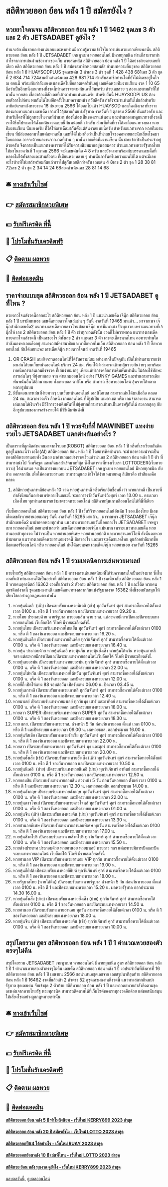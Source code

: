 # สถิติหวยออก ย้อน หลัง 1 ปี สมัครยังไง ?
## หวยยาใจคนจน สถิติหวยออก ย้อน หลัง 1 ปี 1462 ชุดเลข 3 ตัว และ 2 ตัว JETSADABET ดูยังไง ?
ท่านจะต้องชื่นชอบอย่างแน่นอนและหากท่านมีความรู้ความเข้าใจในการเล่นหวยมากเพียงพอนั้น สถิติหวยออก ย้อน หลัง 1 ปี JETSADABET เจษฎาเบท หวยออนไลน์ มีหวยทุกชนิด ท่านก็สามารถทำกำไรจากการเล่นผ่านช่องทางของเว็บ หวยสดพลัส สถิติหวยออก ย้อน หลัง 1 ปี ได้อย่างง่ายดายเลยทีเดียว คลิก สถิติหวยออก ย้อน หลัง 1 ปี สมัครสมาชิกหวยสดพลัส
อ่านบทความอื่นๆของ สถิติหวยออก ย้อน หลัง 1 ปี HUAYSODPLUS
ชุดเลขเด่น 3 ตัวเลข 3 ตัว ชุดที่ 1 428 438 681เลข 3 ตัว ชุดที่ 2 634 714 724สามตัวเด่นเน้นเลข 428 681 714
สำหรับสมาชิกท่านใดที่ยังไม่มีเลขอยู่ในใจ ณ ตอนนี้ พร้อมกับกำลังมองหาเลขเด็ดไปซื้อลอตเตอรี่กันอยู่ เลขเด็ดหวยทีมงานเซียน งวด 1 10 65 ถือว่าเป็นอีกหนึ่งแนวทางที่งวดนี้ท่านควรจะตามกันเอาไว้นะครับ ด้วยเลขสวย ๆ สองและสามตัวที่ให้มานั้น หวยสด เชื่อว่าต้องมีสักเลขที่เข้าตาท่านแน่นอนครับ สำหรับวันนี้ HUAYSODPLUS ต้องขอตัวลาไปก่อน พบกันได้ใหม่อีกครั้งในบทความหน้า สวัสดีครับ
กำลังจะผ่านพ้นกันไปแล้วสำหรับอาทิตย์แรกหลังหวยงวด 16 กันยายน 2566 ได้ออกไปแล้ว HUAYSOD และก็คงถึงเวลาที่เราจะต้องมองหาแนวทางเลขเด็ด เอามาไว้ลุ้สลากกินแบ่งรัฐบาล งวดวันที่ 1 ตุลาคม 2566 กันแล้วครับ และสำหรับใครที่ไม่ถูกหวยในงวดที่ผ่านมา ท่องนี้ต้องเป็นของเราแน่นอน และท่านลองมาดูแนวทางที่งวดนี้ เราได้รีบไปหามาให้ตั้งแต่ต้นงวดแบบนี้กันหน่อยดีกว่าครับ ส่วนทีเด็ดที่เราได้มาคือแนวทางของ หวยทีมงานเซียน นั่นเองครับ ที่ได้ให้เลขเด็ดมากันตั้งแต่ต้นงวดแบบนี้ครับ
สำหรับแนวทางจาก หวยทีมงานเซียน ที่ปล่อยออกมาในแต่ละงวดนั้น เลขที่ได้ให้มาถือว่าเป็นที่น่าสนใจขอคอหวยและนักเสี่ยงโชคมาโดยตลอด อาจจะด้วยผลงานจากงวดที่ผ่าน ๆ มานั้น เลขเด็ดทีมงานเซียน นั้นชอบเข้าเป้าเป็นประจำอยู่ด้วยครับ จึงกลายเป็นแนวทางพารวยที่ได้รับความนิยมมากอยู่พอสมควร ส่วนแนวทางหวยรัฐบาลไทยให้มาในงวดวันที่ 1 ตุลาคม 2566 จะมีเลขเด่นคือ 4 8 ครับ และยังคงมาพร้อมกับบรรดาเลขเด็ดที่พลาดไม่ได้ทั้งสองและสามตัวตรง ที่เซียนหวยหลาย ๆ ท่านนั้นการันตรีเลยว่าแม่นใช้ได้ แต่จะมีเลขอะไรบ้างที่ให้มาถ้าพร้อมกันแล้วเราไปดูกันเลยดีกว่าครับ
เลขเด่น 4 8เลข 2 ตัว ชุด 1 28 38 81 72เลข 2 ตัว ชุด 2 34 14 24 68สองตัวเน้นเลข 28 81 14 68

## 🛎 [ทางเข้าเว็บไซต์](https://bit.ly/3BG5bNw)
## 👉 [สมัครสมาชิกหวยพิเศษ](https://bit.ly/3BG5bNw)
## 💵 [รับฟรีเครดิต ที่นี้](https://bit.ly/3C3mvgS)
## 👑 [โปรโมชั่นรับเครดิตฟรี](https://bit.ly/3C3mvgS)
## 📋 [ติดตาม ผลหวย](https://bit.ly/3C3mvgS)
## 📱 [ติดต่อแอดมิน](https://bit.ly/3C3mvgS)

## ราคาจ่ายแบบชุด สถิติหวยออก ย้อน หลัง 1 ปี JETSADABET ดูที่ไหน ?
หวยดาวโจนส์งวดนี้ออกอะไร สถิติหวยออก ย้อน หลัง 1 ปี แนะนำเลขเด็ด เจ๊นุ๊ก สถิติหวยออก ย้อน หลัง 1 ปี บารมีมหาเฮง เลขเด็ดหวยดาวโจนส์แม่น ๆ วันนี้ งวดวันที่ 19465 มาแล้ว… มาจากเพจ เจ๊นุ๊กสำนักเลขเด็ด2 แนวทางเลขเด็ดหวยดาวโจนส์ของเจ๊นุ๊ก บารมีมหาเฮง ปังทุกงวด เพราะแนวทางที่เจ้นุ๊กให้ เลข 2 สถิติหวยออก ย้อน หลัง 1 ปี ตัว เข้าทุกงวดดังนั้น งวดนี้ไม่ควรพลาด แนวทางเลขเด็ดหวยดาวโจนส์งวดนี้ เป็นเลขอะไร มีทั้งเลข 2 ตัว และเลข 3 ตัว เลขจะเด็ดขนาดไหน คอหวยท่านใดกำลังมองหาเลขเด็ดอยู่ สามารถสมัครสมาชิกและหาซื้อหวยในเว็บ สถิติหวยออก ย้อน หลัง 1 ปี ซื้อหวยออนไลน์ กันได้เลยนะคะ
เลขเด็ดเจ๊นุ๊ก หวยดาวโจนส์ งวดวันที่ 19465
1. OR CRASH เกมยิงจรวดออนไลน์ที่ได้รับความนิยมอย่างมากในปัจจุบัน เปืดให้ท่านสามารถเข้ามาเล่นได้บนเว็บพนันออนไลน์ บริการ 24 ชม. เรียกได้ว่าสามารถเข้ามาลุ้นรวยกันง่ายๆ มาพร้อมเทคนิคการเล่นเกมยิงจรวด ที่เล่นง่ายมากๆ เพียงแค่ทำการคลิกการเดิมพันเท่านั้น ไม่ต้องใช้ทักษะการเล่นใดๆ ที่ยุ่งยากเลย จาก ค่ายเกมออนไลน์ อย่าง FUNKY GAMES และท่านสามารถเดิมพันพนันอื่นได้อีกมากมาย ทั้งแทงบอล คาสิโน หรือ สามารถ ซื้อหวยออนไลน์ ลุ้นรวยได้หลากหลายรูปแบบ
2. มีขั้นตอนการเล่นที่ง่ายมากๆ บนเว็บพนันออนไลน์ เอสบีโอเบส สามารถเล่นได้บนมือถือ ตลอด 24 ชม. สะดวกรวดเร็ว อีกหนึ่ง เกมออนไลน์ ที่มีรูปเป็น เกมอาเขต หรือ เกมจำลองยาน สามารถเล่นเกมได้เงินจริง มีวิธีการวางเดิมพันที่ไม่ยุ่งยากก็สามารถเข้ามาเป็นเศรษฐีกันได้ สะดวกสุดๆ กับ อีกรูปแบบของการสร้างรายได้ มีวิธีเดิมพันดังนี้

## สถิติหวยออก ย้อน หลัง 1 ปี หวยจับกี่ที่ MAWINBET แทงง่าย รวยไว JETSADABET แตกต่างกันอย่างไร ?
เป็นตารางที่ถูกคิดคำนวณมาจากโรบอท(ROBOT) สถิติหวยออก ย้อน หลัง 1 ปี หรือที่เราเรียกกันติดหูอยู่ในขณะนี้ว่า เอไอ(AI) สถิติหวยออก ย้อน หลัง 1 ปี โดยการคิดคำนวณ จะนำเอาความน่าจะเป็นของสถิติหวยฮานอยทั้ง 3นอย มาคำนวณอย่างรวดเร็วแล้วนำเลข 2 สถิติหวยออก ย้อน หลัง 1 ปี ตัว ที่สามารถนำไป วิ่งหรือรูด และเกิดผลสำเร้จมากที่สุด ซึ่งในตารางที่ทางเว็บเรา LOTTODEER(เว็บหวยกวาง) ได้นำเสนอ จะเป็นตารางแยกบน JETSADABET เจษฎาเบท หวยออนไลน์ มีหวยทุกชนิด กับ ล่าง ออกจากกัน เพื่อให้คอหวยฮานอย สามารถดูและเข้าใจได้ง่าย
หมายเหตุ สีเขียวคือ เข้าสีแดงคือ พลาด
1. สถิติหวยหุ้นเกาหลีย้อนหลัง 10 งวด หวยหุ้นเกาหลี หรือเรียกอีกชื่อหนึ่งว่า หวยเกาหลี เป็นหวยที่กำลังนิยมกันอย่างแพร่หลายในขณะนี้ จะออกรางวัลวันจันทร์ถึงศุกร์ เวลา 13.00 น. ตามเวลาเมืองไทย ทุกท่านสามารถเข้ามาตรวจหวยออนไลน์ สถิติหวยหุ้นเกาหลีออนไลน์ได้ที่นี่ที่เดียว

เว็บซื้อหวยออนไลน์ สถิติหวยออก ย้อน หลัง 1 ปี เว็บรีวิวหวยออนไลน์อันดับ 1 ของเมืองไทย มีเลขเด็ดเลขดังหวยฮานอยแม่นๆ วันนี้ งวดวันที่ 15265 มาแล้ว… มาจากเพจ JETSADABET เจ๊นุ๊กสำนักเลขเด็ด2 มาฝากคอหวยทุกท่าน แนวทางหวยฮานอยวันนี้ออกอะไร JETSADABET เจษฎาเบท หวยออนไลน์ ขอแนะนำเลยว่า เลขเด็ดหวยฮานอยเจ้นุ๊ก แม่นมาก เพราะแนวทางเลขเด็ด หวยฮานอยเข้าทุกงวด ไม่ว่าจะเป็น หวยฮานอยพิเศษ หวยฮานอยปกติ และหวยฮานอยวีไอพี ดังนั้นคอหวยห้ามพลาด แนวทางเลขเด็ดหวยฮานอยงวดนี้ มีเลขอะไร และเลขจะเด็ดขนาดไหน ดูแล้วอย่าลืมหาซื้อ ล็อตเตอร์รี่ออนไลน์ หรือ หวยออนไลน์ กันได้เลยนะคะ
เลขเด็ดเจ๊นุ๊ก หวยฮานอย งวดวันที่ 15265

## สถิติหวยออก ย้อน หลัง 1 ปี รวมเทคนิคการเล่นหวยมาเลย์
หวยไทยรัฐ สถิติหวยออก ย้อน หลัง 1 ปี ตารางเลขเด่นยอดนิยมที่ได้รับความสนใจเป็นอย่างมาก ซึ่งในงวดที่แล้วทำผลงานได้เป็นอย่างดี สถิติหวยออก ย้อน หลัง 1 ปี เช่นเดียวกับ สถิติหวยออก ย้อน หลัง 1 ปี หวยคนอุตรดิตถ์ 16362 งวดที่แล้วเข้า 2 ตัวตรง สถิติหวยออก ย้อน หลัง 1 ปี และโต๊ด หวยคนอุตรดิตถ์งวดนี้ ชุดเลขผลงานดี เลขเด็ดแนวทางสลากกินแบ่งรัฐบาลงวด 16362 ทั้งนี้ขอสนับสนุนให้เสี่ยงโชคอย่างถูกกฎหมายเท่านั้น
1. หวยหุ้นนิเคอิ  (เช้า) เปิดระบบรับแทงหวยนิเคอิ (เช้า) ทุกวันจันทร์ ศุกร์ สามารถซื้อหวยได้ตั้งแต่เวลา 0100 น. หรือ ตี 1 ของวันหวยออก และปิดระบบแทงหวยเวลา 09.20 น.
2. หวยไทย ประกอบด้วย หวยรัฐบาล หวยออมสิน หวย ธกส. แต่ละหวยมีการเปิดและปิดระบบแทงหวยออนไลน์ เว็บล็อตโต้ วีไอพี มีรายละเอียดดังนี้
3. หวยหุ้นไทย เปิดระบบรับแทงหวยไทยเย็น ทุกวันจันทร์ ศุกร์ สามารถซื้อหวยได้ตั้งแต่เวลา 0100 น. หรือ ตี 1 ของวันหวยออก และปิดระบบแทงหวยเวลา 16.20 น.
4. หวยหุ้นอินเดีย เปิดระบบรับแทงหวยอินเดีย ทุกวันจันทร์ ศุกร์ สามารถซื้อหวยได้ตั้งแต่เวลา 0100 น. หรือ ตี 1 ของวันหวยออก และปิดระบบแทงหวยเวลา 16.40 น.
5. หวยหุ้น ประกอบด้วย หวยหุ้นนิเคอิ หวยหุ้นจีน หวยหุ้นฮั่งเส็ง หวยหุ้นไต้หวัน หวยหุ้นเกาหลี ฯลฯ แต่ละหวยมีการเปิดและปิดระบบแทงหวยออนไลน์เว็บล็อตโต้ วีไอพี มีรายละเอียดดังนี้
6. หวยหุ้นเยอรมัน เปิดระบบรับแทงหวยเยอรมัน ทุกวันจันทร์ ศุกร์ สามารถซื้อหวยได้ตั้งแต่เวลา 0100 น. หรือ ตี 1 ของวันหวยออก และปิดระบบแทงหวยเวลา 22.00 น.
7. หวยหุ้นไต้หวัน เปิดระบบรับแทงหวยไต้หวัน ทุกวันจันทร์ ศุกร์ สามารถซื้อหวยได้ตั้งแต่เวลา 0100 น. หรือ ตี 1 ของวันหวยออก และปิดระบบแทงหวยเวลา 12.00 น.
8. หวยยี่กี่ เปิดให้แทง 88 รอบต่อวัน เปิดรับแทง 06.00 น. ปิดเวลา 03.45 น.
9. หวยหุ้นเกาหลี เปิดระบบรับแทงหวยเกาหลี ทุกวันจันทร์ ศุกร์ สามารถซื้อหวยได้ตั้งแต่เวลา 0100 น. หรือ ตี 1 ของวันหวยออก และปิดระบบแทงหวยเวลา 12.40 น.
10. หวยมาเลย์ เปิดระบบรับแทงหวยมาเลย์ ทุกวันพุธ เสาร์ และอาทิตย์ สามารถซื้อหวยได้ตั้งแต่เวลา 0100 น. หรือ ตี 1 ของวันหวยออก และปิดระบบแทงหวยเวลา 18.00 น.
11. หวยลาว SUPER เปิดระบบรับแทงหวยลาว SUPER ทุกวัน สามารถซื้อหวยได้ตั้งแต่เวลา 0100 น. หรือ ตี 1 ของวันหวยออก และปิดระบบแทงหวยเวลา 18.30 น.
12. หวย ธกส. เปิดระบบรับแทงหวยธกส. ล่วงหน้า 5 วัน ก่อนวันหวยออก ตั้งแต่ เวลา 0100 น. หรือ ตี 1 และปิดระบบแทงหวยเวลา 09.00 น. ผลหวยธกส. ออกประมาณ 16.00 น.
13. หวยหุ้นรัสเซีย เปิดระบบรับแทงหวยรัสเซีย ทุกวันจันทร์ ศุกร์ สามารถซื้อหวยได้ตั้งแต่เวลา 0100 น. หรือ ตี 1 ของวันหวยออก และปิดระบบแทงหวยเวลา 22.00 น.
14. หวยลาว เปิดระบบรับแทงหวยลาว ทุกวันจันทร์ พุธ และศุกร์ สามารถซื้อหวยได้ตั้งแต่เวลา 0100 น. หรือ ตี 1 ของวันหวยออก และปิดระบบแทงหวยเวลา 20.00 น.
15. หวยหุ้นฮั่งเส็ง (เช้า) เปิดระบบรับแทงหวยฮั่งเส็ง (เช้า) ทุกวันจันทร์ ศุกร์ สามารถซื้อหวยได้ตั้งแต่เวลา 0100 น. หรือ ตี 1 ของวันหวยออก และปิดระบบแทงหวยเวลา 10.50 น.
16. หวยหุ้นนิเคอิ  (บ่าย) เปิดระบบรับแทงหวยนิเคอิ (บ่าย) ทุกวันจันทร์ อาทิตย์ สามารถซื้อหวยได้ตั้งแต่เวลา 0100 น. หรือ ตี 1 ของวันหวยออก และปิดระบบแทงหวยเวลา 12.50 น.
17. หวยออมสิน เปิดระบบรับแทงหวยออมสิน ล่วงหน้า 5 วัน ก่อนวันหวยออก ตั้งแต่ เวลา 0100 น. หรือ ตี 1 และปิดระบบแทงหวยเวลา 12.30 น. ผลหวยออมสิน ออกประมาณ 14.00 น.
18. หวยหุ้นอังกฤษ เปิดระบบรับแทงหวยอังกฤษ ทุกวันจันทร์ ศุกร์ สามารถซื้อหวยได้ตั้งแต่เวลา 0100 น. หรือ ตี 1 ของวันหวยออก และปิดระบบแทงหวยเวลา 22.00 น.
19. หวยหุ้นดาวโจนส์ เปิดระบบรับแทงหวยดาวโจนส์ ทุกวันจันทร์ ศุกร์ สามารถซื้อหวยได้ตั้งแต่เวลา 0100 น. หรือ ตี 1 ของวันหวยออก และปิดระบบแทงหวยเวลา 01.00 น.
20. หวยหุ้นจีน (เช้า) เปิดระบบรับแทงหวยจีน (บ่าย) ทุกวันจันทร์ ศุกร์ สามารถซื้อหวยได้ตั้งแต่เวลา 0100 น. หรือ ตี 1 ของวันหวยออก และปิดระบบแทงหวยเวลา 13.30 น.
21. หวยฮานอยพิเศษ เปิดระบบรับแทงหวยฮานอยพิเศษ ทุกวัน สามารถซื้อหวยได้ตั้งแต่เวลา 0100 น. หรือ ตี 1 ของวันหวยออก และปิดระบบแทงหวยเวลา 17.00 น.
22. หวยหุ้นสิงคโปร์ เปิดระบบรับแทงหวยสิงคโปร์ ทุกวันจันทร์ ศุกร์ สามารถซื้อหวยได้ตั้งแต่เวลา 0100 น. หรือ ตี 1 ของวันหวยออก และปิดระบบแทงหวยเวลา 15.50 น.
23. หวยต่างประเทศ ประกอบด้วย หวยฮานอย หวยมาเลย์ หวยลาว ฯลฯ แต่ละหวยมีการเปิดและปิดระบบแทงหวยออนไลน์ เว็บล็อตโต้ วีไอพี มีรายละเอียดดังนี้
24. หวยฮานอย VIP เปิดระบบรับแทงหวยฮานอย VIP ทุกวัน สามารถซื้อหวยได้ตั้งแต่เวลา 0100 น. หรือ ตี 1 ของวันหวยออก และปิดระบบแทงหวยเวลา 19.00 น.
25. หวยหุ้นอียิปต์ เปิดระบบรับแทงหวยอียิปต์ ทุกวันจันทร์ ศุกร์ สามารถซื้อหวยได้ตั้งแต่เวลา 0100 น. หรือ ตี 1 ของวันหวยออก และปิดระบบแทงหวยเวลา 18.00 น.
26. หวยรัฐบาลไทย (หวยใต้ดิน) เปิดระบบรับแทงหวยรัฐบาล ล่วงหน้า 5 วัน ก่อนวันหวยออก ตั้งแต่ เวลา 0100 น. หรือ ตี 1 และปิดระบบแทงหวยเวลา 15.20 น. ผลหวยรัฐบาล ออกประมาณ 14.30 16.00 น.
27. หวยหุ้นฮั่งเส็ง (บ่าย) เปิดระบบรับแทงหวยฮั่งเส็ง (บ่าย) ทุกวันจันทร์ ศุกร์ สามารถซื้อหวยได้ตั้งแต่เวลา 0100 น. หรือ ตี 1 ของวันหวยออก และปิดระบบแทงหวยเวลา 14.50 น.
28. หวยฮานอย เปิดระบบรับแทงหวยฮานอย ทุกวัน สามารถซื้อหวยได้ตั้งแต่เวลา 0100 น. หรือ ตี 1 ของวันหวยออก และปิดระบบแทงหวยเวลา 18.00 น.
29. หวยหุ้นจีน (เช้า) เปิดระบบรับแทงหวยจีน (เช้า) ทุกวันจันทร์ ศุกร์ สามารถซื้อหวยได้ตั้งแต่เวลา 0100 น. หรือ ตี 1 ของวันหวยออก และปิดระบบแทงหวยเวลา 10.00 น.

## สรุปโดยรวม สูตร สถิติหวยออก ย้อน หลัง 1 ปี 1 คำนวณหวยสองตัวตรงๆไม่คืน
สรุปโดยรวม JETSADABET เจษฎาเบท หวยออนไลน์ มีหวยทุกชนิด สูตร สถิติหวยออก ย้อน หลัง 1 ปี 1 คำนวณหวยสองตัวตรงๆไม่คืน เลขเด็ด สถิติหวยออก ย้อน หลัง 1 ปี งวประจำวันที่อังคารที่ 16 สถิติหวยออก ย้อน หลัง 1 ปี เมษายน 2566 ขอนำเสนอชุดเลขจาก เลขสรุปนาทีสุดท้าย สถิติหวยออก ย้อน หลัง 1 ปี 16462 งวดที่แล้วเข้า 2 ตัวตรง 52 ดูชุดเลขผลงานดีงวดนี้ แนวทางสลากกินแบ่งรัฐบาล ชุดเลขเด่น จับเข้าชุด 2 ตัวท้าย สถิติหวยออก ย้อน หลัง 1 ปี และหากคอหวยกำลังติดตามชุดเลขเด่นจากหวยไทยรัฐ หวยทุกชนิด สามารถติดตามได้ที่เว็บไซต์ของเราทุกงวดอีกด้วย แต่ขอสนับสนุนให้เสี่ยงโชคอย่างถูกกฎหมายเท่านั้น

## 🛎 [ทางเข้าเว็บไซต์](https://bit.ly/3BG5bNw)
## 👉 [สมัครสมาชิกหวยพิเศษ](https://bit.ly/3BG5bNw)
## 💵 [รับฟรีเครดิต ที่นี้](https://bit.ly/3C3mvgS)
## 👑 [โปรโมชั่นรับเครดิตฟรี](https://bit.ly/3C3mvgS)
## 📋 [ติดตาม ผลหวย](https://bit.ly/3C3mvgS)
## 📱 [ติดต่อแอดมิน](https://bit.ly/3C3mvgS)

#### [สถิติหวยออก ย้อน หลัง 5 ปี ทำไมถึงนิยม - เว็บใหม่ KERRY899 2023 ล่าสุด](https://atom.io/themes/สถิติหวยออก%20ย้อน%20หลัง%205%20ปี%20ทำไมถึงนิยม%20-%20เว็บใหม่%20kerry899%202023%20ล่าสุด)
#### [สถิติหวยออก ย้อน หลัง 20 ปี สมัครยังไง - เว็บใหม่ LOTTO 2023 ล่าสุด](https://atom.io/themes/สถิติหวยออก%20ย้อน%20หลัง%2020%20ปี%20สมัครยังไง%20-%20เว็บใหม่%20lotto%202023%20ล่าสุด)
#### [สถิติหวยออกปี64 ได้อย่างไร - เว็บใหม่ RUAY 2023 ล่าสุด](https://atom.io/themes/สถิติหวยออกปี64%20ได้อย่างไร%20-%20เว็บใหม่%20ruay%202023%20ล่าสุด)
#### [สถิติหวยออกย้อนหลัง 10 ปี เล่นที่ไหน - เว็บใหม่ LOTTO 2023 ล่าสุด](https://atom.io/themes/สถิติหวยออกย้อนหลัง%2010%20ปี%20เล่นที่ไหน%20-%20เว็บใหม่%20lotto%202023%20ล่าสุด)
#### [สถิติหวย ย้อน หลัง ทุกงวด ดูยังไง - เว็บใหม่ KERRY899 2023 ล่าสุด](https://atom.io/themes/สถิติหวย%20ย้อน%20หลัง%20ทุกงวด%20ดูยังไง%20-%20เว็บใหม่%20kerry899%202023%20ล่าสุด)

[ผลบอลวันนี้](https://siamsport.tv "ผลบอลวันนี้"), [ดูบอลออนไลน์](https://siamsport.tv/ดูบอลสด "ดูบอลออนไลน์")